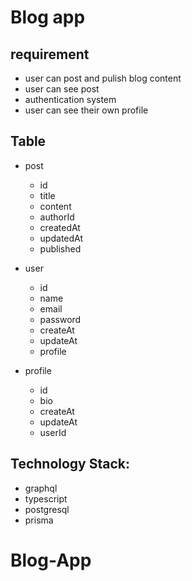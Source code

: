 # Blog app

## requirement 
- user can post and pulish blog content
- user can see post 
- authentication system
- user can see their own profile

## Table

- post
    - id
    - title
    - content
    - authorId
    - createdAt
    - updatedAt
    - published

- user
    - id
    - name
    - email
    - password
    - createAt
    - updateAt
    - profile

- profile
    - id
    - bio
    - createAt
    - updateAt
    - userId


## Technology Stack:
- graphql
- typescript
- postgresql
- prisma
# Blog-App

